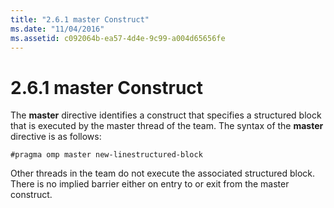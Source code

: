 ```yaml
---
title: "2.6.1 master Construct"
ms.date: "11/04/2016"
ms.assetid: c092064b-ea57-4d4e-9c99-a004d65656fe
---
```

# 2.6.1 master Construct

The **master** directive identifies a construct that specifies a structured block that is executed by the master thread of the team. The syntax of the **master** directive is as follows:

```
#pragma omp master new-linestructured-block
```

Other threads in the team do not execute the associated structured block. There is no implied barrier either on entry to or exit from the master construct.